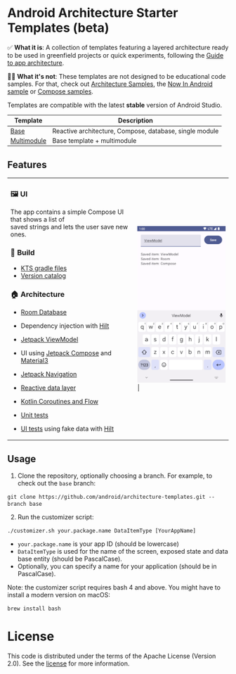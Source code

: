 Android Architecture Starter Templates (beta)
==================

✅ **What it is**: A collection of templates featuring a layered architecture ready to be used in greenfield projects
or quick experiments, following the [Guide to app architecture](https://developer.android.com/topic/architecture).

🧑‍🏫 **What it's not**: These templates are not designed to be educational code samples. For that, check out [Architecture Samples](https://github.com/android/architecture-samples), the [Now In Android sample](https://github.com/android/nowinandroid) or [Compose samples](https://github.com/android/compose-samples).

Templates are compatible with the latest **stable** version of Android Studio.

| Template  | Description |
| ------------- | ------------- |
| [Base](https://github.com/android/architecture-templates/tree/base)  | Reactive architecture, Compose, database, single module  |
| [Multimodule](https://github.com/android/architecture-templates/tree/multimodule)  | Base template + multimodule  |

## Features

<table>
  <tr>
    <td>
      
### 🖼️ UI
      
The app contains a simple Compose UI that shows a list of <br>
saved strings and lets the user save new ones.<br>
      
### 🧱 Build

* [KTS gradle files](https://docs.gradle.org/current/userguide/kotlin_dsl.html)
* [Version catalog](https://docs.gradle.org/current/userguide/platforms.html)

### 🏠 Architecture

* [Room Database](https://developer.android.com/training/data-storage/room)
* Dependency injection with [Hilt](https://developer.android.com/training/dependency-injection/hilt-android)
* [Jetpack ViewModel](https://developer.android.com/topic/libraries/architecture/viewmodel)
* UI using [Jetpack Compose](https://developer.android.com/jetpack/compose) and
[Material3](https://developer.android.com/jetpack/androidx/releases/compose-material3)
* [Jetpack Navigation](https://developer.android.com/jetpack/compose/navigation)
* [Reactive data layer](https://developer.android.com/topic/architecture/data-layer)
* [Kotlin Coroutines and Flow](https://developer.android.com/kotlin/coroutines)
* [Unit tests](https://developer.android.com/training/testing/local-tests)
* [UI tests](https://developer.android.com/jetpack/compose/testing) using fake data with
[Hilt](https://developer.android.com/training/dependency-injection/hilt-testing)
      
    </td><td> <img src="screenshot.png" alt="App screenshot" width="320" />  |
    </td></tr></table

## Usage

1. Clone the repository, optionally choosing a branch. For example, to check out the `base` branch:

```
git clone https://github.com/android/architecture-templates.git --branch base
```

2. Run the customizer script:

```
./customizer.sh your.package.name DataItemType [YourAppName]
```

* `your.package.name` is your app ID (should be lowercase)
* `DataItemType` is used for the name of the screen, exposed state and data base entity
(should be PascalCase).
* Optionally, you can specify a name for your application (should be in PascalCase).

Note: the customizer script requires bash 4 and above. You might have to install a modern version
on macOS:

```
brew install bash
```

# License

This code is distributed under the terms of the Apache License (Version 2.0). See the
[license](LICENSE) for more information.

